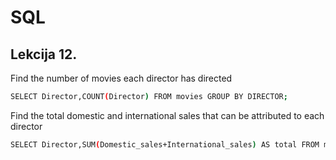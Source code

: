 
# SQL





## Lekcija 12.

Find the number of movies each director has directed 

```bash
SELECT Director,COUNT(Director) FROM movies GROUP BY DIRECTOR;
```

Find the total domestic and international sales that can be attributed to each director
```bash
SELECT Director,SUM(Domestic_sales+International_sales) AS total FROM movies JOIN Boxoffice ON Movies.Id = Boxoffice.Movie_id GROUP BY DIRECTOR;
```




